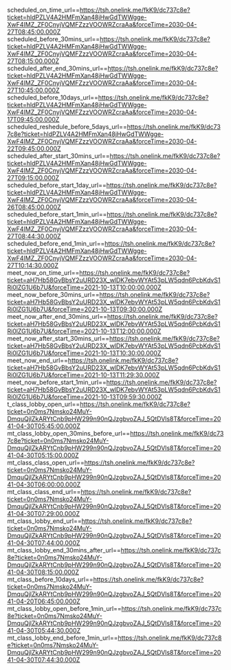 scheduled_on_time_url==https://tsh.onelink.me/fkK9/dc737c8e?ticket=hldPZLV4A2HMFmXan48jHwGdTWWgge-XwF4IMZ_ZF0CnyjVQMFZzzVOOWRZcraAa&forceTime=2030-04-27T08:45:00.000Z
scheduled_before_30mins_url==https://tsh.onelink.me/fkK9/dc737c8e?ticket=hldPZLV4A2HMFmXan48jHwGdTWWgge-XwF4IMZ_ZF0CnyjVQMFZzzVOOWRZcraAa&forceTime=2030-04-27T08:15:00.000Z
scheduled_after_end_30mins_url==https://tsh.onelink.me/fkK9/dc737c8e?ticket=hldPZLV4A2HMFmXan48jHwGdTWWgge-XwF4IMZ_ZF0CnyjVQMFZzzVOOWRZcraAa&forceTime=2030-04-27T10:45:00.000Z
scheduled_before_10days_url==https://tsh.onelink.me/fkK9/dc737c8e?ticket=hldPZLV4A2HMFmXan48jHwGdTWWgge-XwF4IMZ_ZF0CnyjVQMFZzzVOOWRZcraAa&forceTime=2030-04-17T09:45:00.000Z
scheduled_reshedule_before_5days_url==https://tsh.onelink.me/fkK9/dc737c8e?ticket=hldPZLV4A2HMFmXan48jHwGdTWWgge-XwF4IMZ_ZF0CnyjVQMFZzzVOOWRZcraAa&forceTime=2030-04-22T09:45:00.000Z
scheduled_after_start_30mins_url==https://tsh.onelink.me/fkK9/dc737c8e?ticket=hldPZLV4A2HMFmXan48jHwGdTWWgge-XwF4IMZ_ZF0CnyjVQMFZzzVOOWRZcraAa&forceTime=2030-04-27T09:15:00.000Z
scheduled_before_start_1day_url==https://tsh.onelink.me/fkK9/dc737c8e?ticket=hldPZLV4A2HMFmXan48jHwGdTWWgge-XwF4IMZ_ZF0CnyjVQMFZzzVOOWRZcraAa&forceTime=2030-04-26T08:45:00.000Z
scheduled_before_start_1min_url==https://tsh.onelink.me/fkK9/dc737c8e?ticket=hldPZLV4A2HMFmXan48jHwGdTWWgge-XwF4IMZ_ZF0CnyjVQMFZzzVOOWRZcraAa&forceTime=2030-04-27T08:44:30.000Z
scheduled_before_end_1min_url==https://tsh.onelink.me/fkK9/dc737c8e?ticket=hldPZLV4A2HMFmXan48jHwGdTWWgge-XwF4IMZ_ZF0CnyjVQMFZzzVOOWRZcraAa&forceTime=2030-04-27T10:14:30.000Z
meet_now_on_time_url==https://tsh.onelink.me/fkK9/dc737c8e?ticket=aH7Hb58GvBbsY2uURD23X_wlDK7ebvWYAt53pLW5qdn6PcbKdvS1Ri0lZG1U6b7U&forceTime=2021-10-13T10:00:00.000Z
meet_now_before_30mins_url==https://tsh.onelink.me/fkK9/dc737c8e?ticket=aH7Hb58GvBbsY2uURD23X_wlDK7ebvWYAt53pLW5qdn6PcbKdvS1Ri0lZG1U6b7U&forceTime=2021-10-13T09:30:00.000Z
meet_now_after_end_30mins_url==https://tsh.onelink.me/fkK9/dc737c8e?ticket=aH7Hb58GvBbsY2uURD23X_wlDK7ebvWYAt53pLW5qdn6PcbKdvS1Ri0lZG1U6b7U&forceTime=2021-10-13T12:00:00.000Z
meet_now_after_start_30mins_url==https://tsh.onelink.me/fkK9/dc737c8e?ticket=aH7Hb58GvBbsY2uURD23X_wlDK7ebvWYAt53pLW5qdn6PcbKdvS1Ri0lZG1U6b7U&forceTime=2021-10-13T10:30:00.000Z
meet_now_end_url==https://tsh.onelink.me/fkK9/dc737c8e?ticket=aH7Hb58GvBbsY2uURD23X_wlDK7ebvWYAt53pLW5qdn6PcbKdvS1Ri0lZG1U6b7U&forceTime=2021-10-13T11:29:30.000Z
meet_now_before_start_1min_url==https://tsh.onelink.me/fkK9/dc737c8e?ticket=aH7Hb58GvBbsY2uURD23X_wlDK7ebvWYAt53pLW5qdn6PcbKdvS1Ri0lZG1U6b7U&forceTime=2021-10-13T09:59:30.000Z
t_class_lobby_open_url==https://tsh.onelink.me/fkK9/dc737c8e?ticket=0n0ms7Nmsko24MuY-DmquQjlZkARYtCnb9pHW299n90nQJzgbvoZAJ_5QtDVls8T&forceTime=2041-04-30T05:45:00.000Z
mt_class_lobby_open_30mins_before_url==https://tsh.onelink.me/fkK9/dc737c8e?ticket=0n0ms7Nmsko24MuY-DmquQjlZkARYtCnb9pHW299n90nQJzgbvoZAJ_5QtDVls8T&forceTime=2041-04-30T05:15:00.000Z
mt_class_class_open_url==https://tsh.onelink.me/fkK9/dc737c8e?ticket=0n0ms7Nmsko24MuY-DmquQjlZkARYtCnb9pHW299n90nQJzgbvoZAJ_5QtDVls8T&forceTime=2041-04-30T06:00:00.000Z
mt_class_class_end_url==https://tsh.onelink.me/fkK9/dc737c8e?ticket=0n0ms7Nmsko24MuY-DmquQjlZkARYtCnb9pHW299n90nQJzgbvoZAJ_5QtDVls8T&forceTime=2041-04-30T07:29:00.000Z
mt_class_lobby_end_url==https://tsh.onelink.me/fkK9/dc737c8e?ticket=0n0ms7Nmsko24MuY-DmquQjlZkARYtCnb9pHW299n90nQJzgbvoZAJ_5QtDVls8T&forceTime=2041-04-30T07:44:00.000Z
mt_class_lobby_end_30mins_after_url==https://tsh.onelink.me/fkK9/dc737c8e?ticket=0n0ms7Nmsko24MuY-DmquQjlZkARYtCnb9pHW299n90nQJzgbvoZAJ_5QtDVls8T&forceTime=2041-04-30T08:15:00.000Z
mt_class_before_10days_url==https://tsh.onelink.me/fkK9/dc737c8e?ticket=0n0ms7Nmsko24MuY-DmquQjlZkARYtCnb9pHW299n90nQJzgbvoZAJ_5QtDVls8T&forceTime=2041-04-20T06:45:00.000Z
mt_class_lobby_open_before_1min_url==https://tsh.onelink.me/fkK9/dc737c8e?ticket=0n0ms7Nmsko24MuY-DmquQjlZkARYtCnb9pHW299n90nQJzgbvoZAJ_5QtDVls8T&forceTime=2041-04-30T05:44:30.000Z
mt_class_lobby_end_before_1min_url==https://tsh.onelink.me/fkK9/dc737c8e?ticket=0n0ms7Nmsko24MuY-DmquQjlZkARYtCnb9pHW299n90nQJzgbvoZAJ_5QtDVls8T&forceTime=2041-04-30T07:44:30.000Z
